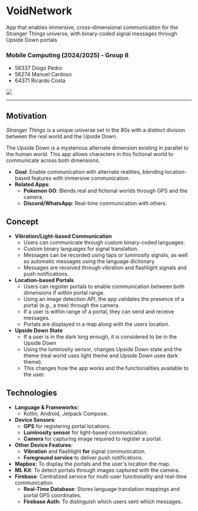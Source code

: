 # VoidNetwork

App that enables immersive, cross-dimensional communication for the Stranger Things universe, with binary-coded signal messages through Upside Down portals

### Mobile Computing (2024/2025) - Group 8
- 56337 Diogo Pedro
- 56274 Manuel Cardoso
- 64371 Ricardo Costa

![](https://skillicons.dev/icons?i=kotlin,androidstudio,firebase)

---

## Motivation

*Stranger Things* is a unique universe set in the 80s with a distinct division between the real world and the Upside Down. 

The Upside Down is a mysterious alternate dimension existing in parallel to the human world. This app allows characters in this fictional world to communicate across both dimensions.

- **Goal**: Enable communication with alternate realities, blending location-based features with immersive communication.
- **Related Apps**:
  - **Pokemon GO**: Blends real and fictional worlds through GPS and the camera.
  - **Discord/WhatsApp**: Real-time communication with others.


## Concept

- **Vibration/Light-based Communication**
	- Users can communicate through custom binary-coded languages:
	- Custom binary languages for signal translation.
	- Messages can be recorded using taps or luminosity signals, as well as automatic messages using the language dictionary
	- Messages are received through vibration and flashlight signals and push notifications.
- **Location-based Portals**
	- Users can register portals to enable communication between both dimensions if within portal range.
	- Using an image detection API, the app validates the presence of a portal (e.g., a tree) through the camera.
	- If a user is within range of a portal, they can send and receive messages.
	- Portals are displayed in a map along with the users location.
- **Upside Down State**
	- If a user is in the dark long enough, it is considered to be in the Upside Down
	- Using the luminosity sensor, changes Upside Down state and the theme (real world uses light theme and Upside Down uses dark theme).
	- This changes how the app works and the functionalities available to the user.

## Technologies
- **Language & Frameworks:**
	- Kotlin, Android, Jetpack Compose.
- **Device Sensors**:
	- **GPS** for registering portal locations.
	- **Luminosity sensor** for light-based communication.
	- **Camera** for capturing image required to register a portal.
- **Other Device Features**:
	- **Vibration** and flashlight **for** signal communication.
	- **Foreground service** to deliver push notifications.
- **Mapbox:** To display the portals and the user's location the map.
- **ML Kit**: To detect portals through images captured with the camera.
- **Firebase**: Centralized service for multi-user functionality and real-time communication.
	- **Real-Time Database**: Stores language translation mappings and portal GPS coordinates.
	- **Firebase Auth:** To distinguish which users sent which messages.


